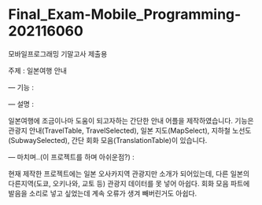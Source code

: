 # Final_Exam-Mobile_Programming-202116060
모바일프로그래밍 기말고사 제출용


주제 : 일본여행 안내

—
기능 : 

—
설명 :

일본여행에 조금이나마 도움이 되고자하는 간단한 안내 어플을 제작하였습니다.
기능은 관광지 안내(TravelTable, TravelSelected), 일본 지도(MapSelect), 지하철 노선도(SubwaySelected), 간단 회화 모음(TranslationTable)이 있습니다.

—
마치며..(이 프로젝트를 하며 아쉬운점?) :

현재 제작한 프로젝트에는 일본 오사카지역 관광지만 소개가 되어있는데, 다른 일본의 다른지역(도쿄, 오키나와, 교토 등) 관광지 데이터를 못 넣어 아쉽다.
회화 모음 파트에 발음을 소리로 넣고 싶었는데 계속 오류가 생겨 빼버린거도 아쉽다.
